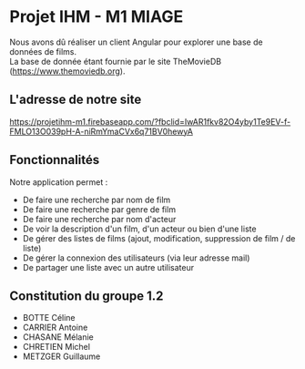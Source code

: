 # Projet IHM - M1 MIAGE

Nous avons dû réaliser un client Angular pour explorer une base de données de films. <br/>
La base de donnée étant fournie par le site TheMovieDB (https://www.themoviedb.org).


## L'adresse de notre site

https://projetihm-m1.firebaseapp.com/?fbclid=IwAR1fkv82O4yby1Te9EV-f-FMLO13O039pH-A-niRmYmaCVx6q71BV0hewyA


## Fonctionnalités

Notre application permet :
* De faire une recherche par nom de film
* De faire une recherche par genre de film
* De faire une recherche par nom d'acteur
* De voir la description d'un film, d'un acteur ou bien d'une liste
* De gérer des listes de films (ajout, modification, suppression de film / de liste)
* De gérer la connexion des utilisateurs (via leur adresse mail)
* De partager une liste avec un autre utilisateur



## Constitution du groupe 1.2

* BOTTE Céline
* CARRIER Antoine
* CHASANE Mélanie
* CHRETIEN Michel
* METZGER Guillaume
